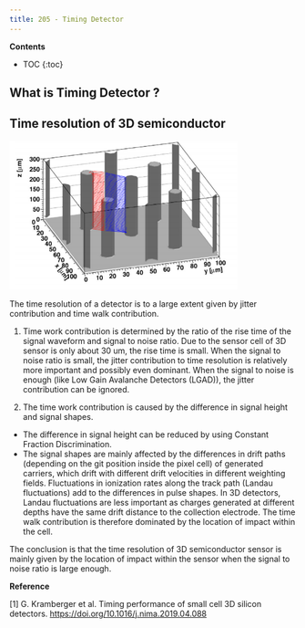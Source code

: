 ```yaml
---
title: 205 - Timing Detector  
---
```


**Contents**
* TOC
{:toc}

## What is Timing Detector ?
## Time resolution of 3D semiconductor

<img src="/images/3D_SiC_structure.png" width="400"/>

The time resolution of a detector is to a large extent given by jitter contribution and time walk contribution.  

1. Time work contribution is determined by the ratio of the rise time of the signal waveform and signal to noise ratio. Due to the sensor cell of 3D sensor is only about 30 um, the rise time is small. When the signal to noise ratio is small, the jitter contribution to time resolution is relatively more important and possibly even dominant. When the signal to noise is enough (like Low Gain Avalanche Detectors (LGAD)), the jitter contribution can be ignored.

2. The time work contribution is caused by the difference in signal height and signal shapes. 
  - The difference in signal height can be reduced by using Constant Fraction Discrimination. 
  - The signal shapes are mainly affected by the differences in drift paths (depending on the git position inside the pixel cell) of generated carriers, which drift with different drift velocities in different weighting fields. Fluctuations in ionization rates along the track path (Landau fluctuations) add to the differences in pulse shapes. In 3D detectors, Landau fluctuations are less important as charges generated at different depths have the same drift distance to the collection electrode. The time walk contribution is therefore dominated by the location of impact within the cell.

The conclusion is that the time resolution of 3D semiconductor sensor is mainly given by the location of impact within the sensor when the signal to noise ratio is large enough.

**Reference**

[1] G. Kramberger et al. Timing performance of small cell 3D silicon detectors. <https://doi.org/10.1016/j.nima.2019.04.088> 

